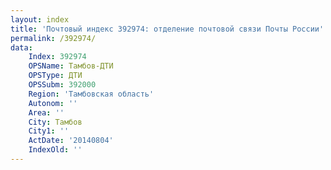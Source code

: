 ```yaml
---
layout: index
title: 'Почтовый индекс 392974: отделение почтовой связи Почты России'
permalink: /392974/
data:
    Index: 392974
    OPSName: Тамбов-ДТИ
    OPSType: ДТИ
    OPSSubm: 392000
    Region: 'Тамбовская область'
    Autonom: ''
    Area: ''
    City: Тамбов
    City1: ''
    ActDate: '20140804'
    IndexOld: ''
---
```

